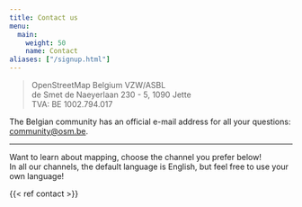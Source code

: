 ```yaml
---
title: Contact us
menu:
  main:
    weight: 50
    name: Contact
aliases: ["/signup.html"]
---
```


> OpenStreetMap Belgium VZW/ASBL  
> de Smet de Naeyerlaan 230 - 5, 1090 Jette  
> TVA: BE 1002.794.017

The Belgian community has an official e-mail address for all your questions: community@osm.be.

---

Want to learn about mapping, choose the channel you prefer below!  
In all our channels, the default language is English, but feel free to use your own language!  

{{< ref contact >}}